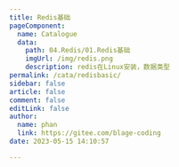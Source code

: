 ```yaml
---
title: Redis基础
pageComponent: 
  name: Catalogue
  data: 
    path: 04.Redis/01.Redis基础
    imgUrl: /img/redis.png
    description: redis在Linux安装，数据类型
permalink: /cata/redisbasic/
sidebar: false
article: false
comment: false
editLink: false
author: 
  name: phan
  link: https://gitee.com/blage-coding
date: 2023-05-15 14:10:57

---
```

